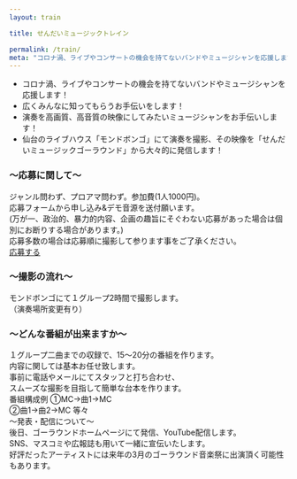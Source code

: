 ```yaml
---
layout: train

title: せんだいミュージックトレイン

permalink: /train/
meta: "コロナ渦、ライブやコンサートの機会を持てないバンドやミュージシャンを応援します！"
---
```




<div class="box">
  <div class="block content">
    <ul>
      <li>コロナ渦、ライブやコンサートの機会を持てないバンドやミュージシャンを応援します！</li>
      <li>広くみんなに知ってもらうお手伝いをします！</li>
      <li>演奏を高画質、高音質の映像にしてみたいミュージシャンをお手伝いします！</li>
      <li>仙台のライブハウス「モンドボンゴ」にて演奏を撮影、その映像を「せんだいミュージックゴーラウンド」から大々的に発信します！</li>
    </ul>
  </div>
</div>


<div class="box">

<h3 class="subtitle">～応募に関して～</h3>

<div class="block">
ジャンル問わず、プロアマ問わず。参加費(1人1000円)。<br>
応募フォームから申し込み&デモ音源を送付願います。<br>
<!-- 音源送付先<br> -->
(万が一、政治的、暴力的内容、企画の趣旨にそぐわない応募があった場合は個別にお断りする場合があります。)<br>
応募多数の場合は応募順に撮影して参ります事をご了承ください。<br>
<a class="button" target="_blank" href="https://forms.gle/rxpeuZjrjg132zGu9">応募する</a>
</div>
</div>


<div class="box">
<h3 class="subtitle">～撮影の流れ～</h3>

<div class="block">
モンドボンゴにて１グループ2時間で撮影します。<br>
（演奏場所変更有り）<br>
</div>
</div>


<div class="box">
<h3 class="subtitle">～どんな番組が出来ますか～</h3>

<div class="block">
１グループ二曲までの収録で、15〜20分の番組を作ります。<br>
内容に関しては基本お任せ致します。<br>
事前に電話やメールにてスタッフと打ち合わせ、<br>
スムーズな撮影を目指して簡単な台本を作ります。<br>
番組構成例 ①MC→曲1→MC<br>
②曲1→曲2→MC 等々<br>
～発表・配信について～<br>
後日、ゴーラウンドホームページにて発信、YouTube配信します。<br>
SNS、マスコミや広報誌も用いて一緒に宣伝いたします。<br>
好評だったアーティストには来年の3月のゴーラウンド音楽祭に出演頂く可能性もあります。<br>
</div>
</div>
